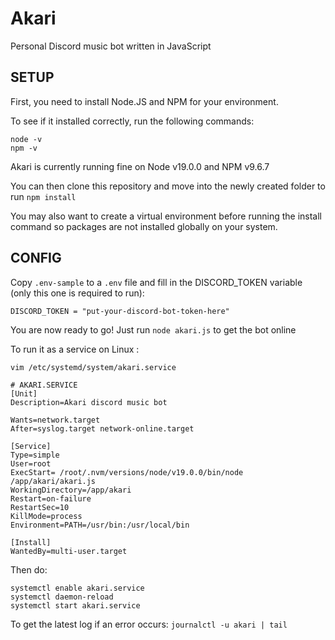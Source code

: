 # Akari
Personal Discord music bot written in JavaScript

## SETUP
First, you need to install Node.JS and NPM for your environment.

To see if it installed correctly, run the following commands:
```
node -v
npm -v
```
Akari is currently running fine on Node v19.0.0 and NPM v9.6.7

You can then clone this repository and move into the newly created folder to run ```npm install```

You may also want to create a virtual environment before running the install command so packages are not installed globally on your system.

## CONFIG
Copy ```.env-sample``` to a ```.env``` file and fill in the DISCORD_TOKEN variable (only this one is required to run):
```
DISCORD_TOKEN = "put-your-discord-bot-token-here"
```

You are now ready to go! Just run ```node akari.js``` to get the bot online

To run it as a service on Linux :
```
vim /etc/systemd/system/akari.service

# AKARI.SERVICE
[Unit]
Description=Akari discord music bot

Wants=network.target
After=syslog.target network-online.target

[Service]
Type=simple
User=root
ExecStart= /root/.nvm/versions/node/v19.0.0/bin/node /app/akari/akari.js
WorkingDirectory=/app/akari
Restart=on-failure
RestartSec=10
KillMode=process
Environment=PATH=/usr/bin:/usr/local/bin

[Install]
WantedBy=multi-user.target
```
Then do:
```
systemctl enable akari.service
systemctl daemon-reload
systemctl start akari.service
```
To get the latest log if an error occurs: ```journalctl -u akari | tail```
